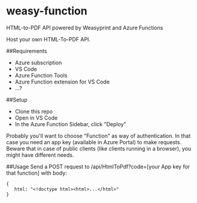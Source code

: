 # weasy-function
HTML-to-PDF API powered by Weasyprint and Azure Functions

Host your own HTML-To-PDF API.

##Requirements
- Azure subscription
- VS Code
- Azure Function Tools
- Azure Function extension for VS Code
- ...?

##Setup
- Clone this repo
- Open in VS Code
- In the Azure Function Sidebar, click "Deploy"

Probably you'll want to choose "Function" as way of authentication. In that case you need an app key (available in Azure Portal) to make requests.
Beware that in case of public clients (like clients running in a browser), you might have different needs.

##Usage
Send a POST request to /api/HtmlToPdf?code=[your App key for that function] with body:
```
{
   html: "<!doctype html><html>...</html>"
}
```
